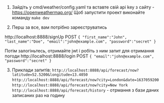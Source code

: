 
1. Зайдіть у cmd/weather/config.yaml та вставте свій api key з сайту - https://openweathermap.org/
Щоб запустити проект виконайте команду `make dev`

2. Перш за все, вам потрібно зареєструватись

http://localhost:8888/signUp POST
`
{
 "first_name":"John",
 "last_name":"Doe",
 "email":"john@example.com",
 "password":"secret"
}
`

Потім залогіньтесь, отримайте jwt і робіть з ним запит для отримання погоди
http://localhost:8888/login POST
`
{
"email":"john@example.com",
"password":"secret"
}
`

3. Приклади запитів:
`http://localhost:8888/api/forecast/now?latitude=52.5200&longitude=13.4050`
`http://localhost:8888/api/forecast/now?city=London&date=1637059200`
`http://localhost:8888/api/forecast/now?city=New York`
`http://localhost:8888/api/forecast/history` - отрмання з бази даних записаних раз на годину
